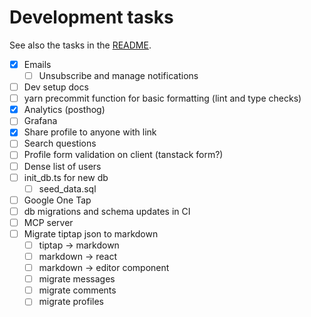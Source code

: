 # Development tasks

See also the tasks in the [README](../README.md).

- [x] Emails
  - [ ] Unsubscribe and manage notifications
- [ ] Dev setup docs
- [ ] yarn precommit function for basic formatting (lint and type checks)
- [x] Analytics (posthog)
- [ ] Grafana
- [x] Share profile to anyone with link
- [ ] Search questions
- [ ] Profile form validation on client (tanstack form?)
- [ ] Dense list of users
- [ ] init_db.ts for new db
  - [ ] seed_data.sql
- [ ] Google One Tap
- [ ] db migrations and schema updates in CI
- [ ] MCP server
- [ ] Migrate tiptap json to markdown
  - [ ] tiptap -> markdown
  - [ ] markdown -> react
  - [ ] markdown -> editor component
  - [ ] migrate messages
  - [ ] migrate comments
  - [ ] migrate profiles
